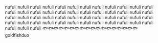 nufuli nufuli nufuli nufuli nufuli nufuli nufuli nufuli nufuli nufuli nufuli nufuli nufuli nufuli nufuli nufuli nufuli nufuli nufuli nufuli nufuli nufuli nufuli nufuli nufuli nufuli nufuli nufuli nufuli nufuli nufuli nufuli nufuli nufuli nufuli nufuli nufuli nufuli nufuli nufuli nufuli nufuli nufuli nufuli nufuli nufuli nufuli nufuli nufuli nufuli nufuli 🐟🐟🐟🐟🐟🐟🐟🐟🐟🐟🐟🐟🐟🐟🐟🐟🐟🐟 goldfishduo
